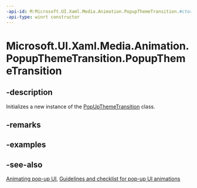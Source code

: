 ```yaml
---
-api-id: M:Microsoft.UI.Xaml.Media.Animation.PopupThemeTransition.#ctor
-api-type: winrt constructor
---
```


<!-- Method syntax
public PopupThemeTransition()
-->

# Microsoft.UI.Xaml.Media.Animation.PopupThemeTransition.PopupThemeTransition

## -description
Initializes a new instance of the [PopUpThemeTransition](popupthemetransition.md) class.

## -remarks

## -examples

## -see-also
[Animating pop-up UI](/previous-versions/windows/apps/jj649433(v=win.10)), [Guidelines and checklist for pop-up UI animations](/windows/uwp/style/motion-popup-animations)
